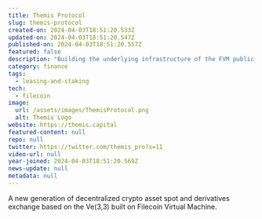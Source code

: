 ```yaml
---
title: Themis Protocol
slug: themis-protocol
created-on: 2024-04-03T18:51:20.533Z
updated-on: 2024-04-03T18:51:20.547Z
published-on: 2024-04-03T18:51:20.557Z
featured: false
description: "Building the underlying infrastructure of the FVM public chain."
category: finance
tags:
  - leasing-and-staking
tech:
  - filecoin
image:
  url: /assets/images/ThemisProtocol.png
  alt: Themis Logo
website: https://themis.capital
featured-content: null
repo: null
twitter: https://twitter.com/themis_pro?s=11
video-url: null
year-joined: 2024-04-03T18:51:20.569Z
news-update: null
metadata: null
---
```


A new generation of decentralized crypto asset spot and derivatives exchange based on the Ve(3,3) built on Filecoin Virtual Machine.
